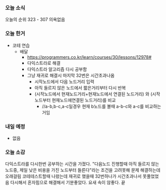 ### 오늘 소식
오늘의 순위 323 - 307
의욕없음

### 오늘 한거
- 코테 연습
    - 배달
        - https://programmers.co.kr/learn/courses/30/lessons/12978#
        - 다익스트라로 해결
        - 다익스트라 알고리즘 다시 공부함
        - 그냥 재귀로 해결시 마지막 32번은 시간초과나옴
            - 시작노드에서 다음 노드거리 입력
            - 아직 들르지 않은 노드에서 짧은거리부터 다시 반복
            - (시작노드에서 현재노드거리+현재노드에서 연결된 노드거리) 와 (시작노드부터 현재노드에연결된 노드거리)를 비교
                - //a-b,b-c,a-c일경우 현재 b노드를 볼때 a-b-c와 a-c를 비교하는거임
    
### 내일 예정
- 없음

### 오늘 소감
다익스트라를 다시한번 공부하는 시간을 가졌다.
"다음노드 진행할때 아직 들르지 않는 노드중, 제일 낮은 비용을 가진 노드부터 들른다"라는 조건을 고려못해 문제 해결하는데 오래걸림
코테테스트할때 나왔는데 재귀로 했을때 32번하나가 시간초과나서 못풀었었음
다시해서 혼자힘으로 해결해서 기분좋았다.
요새 속이 않좋다. 끝